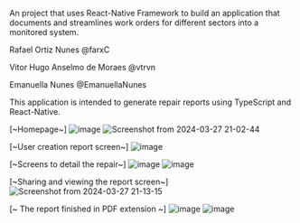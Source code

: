 An project that uses React-Native Framework to build an application that documents and streamlines work orders for different sectors into a monitored system. 


Rafael Ortiz Nunes @farxC

Vitor Hugo Anselmo de Moraes  @vtrvn

Emanuella Nunes @EmanuellaNunes


This application is intended to generate repair reports using TypeScript and React-Native. 

[~Homepage~]
![image](https://github.com/farxC/ProInspec/assets/83882306/9312e572-5132-4211-8ea8-28bb1b62b419) ![Screenshot from 2024-03-27 21-02-44](https://github.com/farxC/ProInspec/assets/83882306/77a0d19c-615e-4799-969f-0eb13107df6c)

[~User creation report screen~]
![image](https://github.com/farxC/ProInspec/assets/83882306/0edf12e0-2ef7-4b87-b2df-1faacdff1e09) 

[~Screens to detail the repair~]
![image](https://github.com/farxC/ProInspec/assets/83882306/27c5157d-ce6b-41d6-bab3-2ed3ff73f8ce) ![image](https://github.com/farxC/ProInspec/assets/83882306/2d904dfa-b038-4b92-9995-292ab663088c)                    

[~Sharing and viewing the report screen~]
![Screenshot from 2024-03-27 21-13-15](https://github.com/farxC/ProInspec/assets/83882306/8c2f0cdb-f390-4f1a-a3f7-915e6c147371)

 [~ The report finished in PDF extension ~]
  ![image](https://github.com/farxC/ProInspec/assets/83882306/d71837c8-a683-409a-b37b-2fa8aae46a9b)
  ![image](https://github.com/farxC/ProInspec/assets/83882306/7e2b07c7-5577-49ce-81a2-ed8e18cc760c)

